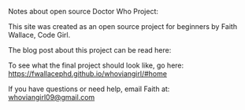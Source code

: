 Notes about open source Doctor Who Project:

This site was created as an open source project for beginners by Faith Wallace, Code Girl.

The blog post about this project can be read here:

To see what the final project should look like, go here:
https://fwallacephd.github.io/whoviangirl/#home

If you have questions or need help, email Faith at:
whoviangirl09@gmail.com
